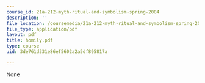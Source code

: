 ```yaml
---
course_id: 21a-212-myth-ritual-and-symbolism-spring-2004
description: ''
file_location: /coursemedia/21a-212-myth-ritual-and-symbolism-spring-2004/3de761d331e86ef5602a2a5df895817a_homily.pdf
file_type: application/pdf
layout: pdf
title: homily.pdf
type: course
uid: 3de761d331e86ef5602a2a5df895817a

---
```

None